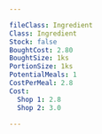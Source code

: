 ```yaml
---

fileClass: Ingredient
Class: Ingredient
Stock: false
BoughtCost: 2.80
BoughtSize: 1ks
PortionSize: 1ks
PotentialMeals: 1
CostPerMeal: 2.8
Cost:
  Shop 1: 2.8
  Shop 2: 3.0

---
```

